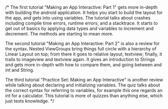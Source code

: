 /*
The first tutorial "Making an App Interactive: Part 1" gets more in-depth with building the android application. It helps you start to build the layout for the app, and gets into using variables. The tutorial talks about crashes including compile time errors, runtime errors, and a stacktrace. It starts to get out of basics by applying data types and variables to increment and decrement. The methods are starting to mean more.

The second tutorial "Making an App Interactive: Part 2" is also a review for the syntax. Nested ViewGroups bring things full circle with a hierarchy of Linear Layout on top; from there it goes to relative layout, textview; finally, it trails to imageview and textview again. It gives an introduction to Strings and gets more in-depth with how to compare them, and going between and int and String.

The third tutorial "Practice Set: Making an App Interactive" is another review while talking about declaring and initializing variables. The quiz talks about the correct syntax for referring to variables, for example this one regards an int for a calculator. This tutorial is more of quizzes than anything else, which just tests knowledge.
*/

